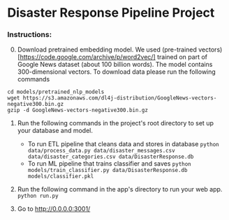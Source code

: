 # Disaster Response Pipeline Project

### Instructions:
0. Download pretrained embedding model. We used (pre-trained vectors)[https://code.google.com/archive/p/word2vec/] trained on part of Google News dataset (about 100 billion words). The model contains 300-dimensional vectors. 
To download data please run the following commands
```
cd models/pretrained_nlp_models
wget https://s3.amazonaws.com/dl4j-distribution/GoogleNews-vectors-negative300.bin.gz
gzip -d GoogleNews-vectors-negative300.bin.gz
```
1. Run the following commands in the project's root directory to set up your database and model.

    - To run ETL pipeline that cleans data and stores in database
        `python data/process_data.py data/disaster_messages.csv data/disaster_categories.csv data/DisasterResponse.db`
    - To run ML pipeline that trains classifier and saves
        `python models/train_classifier.py data/DisasterResponse.db models/classifier.pkl`

2. Run the following command in the app's directory to run your web app.
    `python run.py`

3. Go to http://0.0.0.0:3001/
